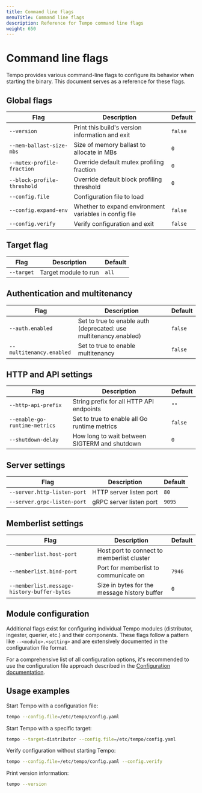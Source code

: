 ```yaml
---
title: Command line flags  
menuTitle: Command line flags  
description: Reference for Tempo command line flags
weight: 650
---
```


# Command line flags

Tempo provides various command-line flags to configure its behavior when starting the binary. This document serves as a reference for these flags.

## Global flags

| Flag | Description | Default |
| --- | --- | --- |
| `--version` | Print this build's version information and exit | `false` |
| `--mem-ballast-size-mbs` | Size of memory ballast to allocate in MBs | `0` |
| `--mutex-profile-fraction` | Override default mutex profiling fraction | `0` |
| `--block-profile-threshold` | Override default block profiling threshold | `0` |
| `--config.file` | Configuration file to load | |
| `--config.expand-env` | Whether to expand environment variables in config file | `false` |
| `--config.verify` | Verify configuration and exit | `false` |

## Target flag

| Flag | Description | Default |
| --- | --- | --- |
| `--target` | Target module to run | `all` |

## Authentication and multitenancy

| Flag | Description | Default |
| --- | --- | --- |
| `--auth.enabled` | Set to true to enable auth (deprecated: use multitenancy.enabled) | `false` |
| `--multitenancy.enabled` | Set to true to enable multitenancy | `false` |

## HTTP and API settings

| Flag | Description | Default |
| --- | --- | --- |
| `--http-api-prefix` | String prefix for all HTTP API endpoints | `""` |
| `--enable-go-runtime-metrics` | Set to true to enable all Go runtime metrics | `false` |
| `--shutdown-delay` | How long to wait between SIGTERM and shutdown | `0` |

## Server settings

| Flag | Description | Default |
| --- | --- | --- |
| `--server.http-listen-port` | HTTP server listen port | `80` |
| `--server.grpc-listen-port` | gRPC server listen port | `9095` |

## Memberlist settings

| Flag | Description | Default |
| --- | --- | --- |
| `--memberlist.host-port` | Host port to connect to memberlist cluster | |
| `--memberlist.bind-port` | Port for memberlist to communicate on | `7946` |
| `--memberlist.message-history-buffer-bytes` | Size in bytes for the message history buffer | `0` |

## Module configuration

Additional flags exist for configuring individual Tempo modules (distributor, ingester, querier, etc.) and their components. These flags follow a pattern like `--<module>.<setting>` and are extensively documented in the configuration file format.

For a comprehensive list of all configuration options, it's recommended to use the configuration file approach described in the [Configuration documentation](../configuration/).

## Usage examples

Start Tempo with a configuration file:

```bash
tempo --config.file=/etc/tempo/config.yaml
```

Start Tempo with a specific target:

```bash
tempo --target=distributor --config.file=/etc/tempo/config.yaml
```

Verify configuration without starting Tempo:

```bash
tempo --config.file=/etc/tempo/config.yaml --config.verify
```

Print version information:

```bash
tempo --version
```

